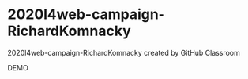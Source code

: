 # 2020l4web-campaign-RichardKomnacky
2020l4web-campaign-RichardKomnacky created by GitHub Classroom

DEMO
